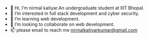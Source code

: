 - 👋 Hi, I’m nirmal katiyar.An undergraduate student at IIIT Bhopal.
- 👀 I’m interested in full stack development and cyber security.
- 🌱 I’m  learning web development.
- 💞️ I’m looking to collaborate on web development.
- 📫 please email to reach me nirmalkatiyarkumar@gmail.com

<!---
nirmalkatiyar/nirmalkatiyar is a ✨ special ✨ repository because its `README.md` (this file) appears on your GitHub profile.
You can click the Preview link to take a look at your changes.
--->

